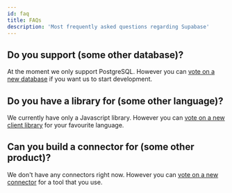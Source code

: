 ```yaml
---
id: faq
title: FAQs
description: 'Most frequently asked questions regarding Supabase'
---
```


## Do you support (some other database)?

At the moment we only support PostgreSQL. However you can [vote on a new database](https://github.com/supabase/monorepo/issues/6) if you want us to start development.

## Do you have a library for (some other language)?

We currently have only a Javascript library. However you can [vote on a new client library](https://github.com/supabase/monorepo/issues/5) for your favourite language.

## Can you build a connector for (some other product)?

We don't have any connectors right now. However you can [vote on a new connector](https://github.com/supabase/monorepo/issues/4) for a tool that you use.
